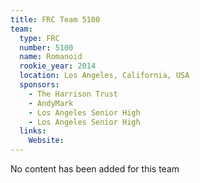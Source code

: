 ```yaml
---
title: FRC Team 5100
team:
  type: FRC
  number: 5100
  name: Romanoid
  rookie_year: 2014
  location: Los Angeles, California, USA
  sponsors:
    - The Harrison Trust
    - AndyMark
    - Los Angeles Senior High
    - Los Angeles Senior High
  links:
    Website: 
---
```

No content has been added for this team